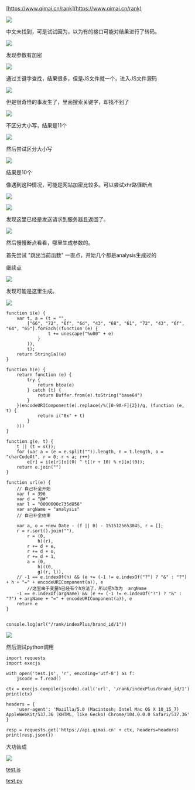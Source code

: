 [https://www.qimai.cn/rank](https://www.qimai.cn/rank)

![](D:/download/youdaonote-pull-master/data/Technology/Python/python逆向爬虫/images/WEBRESOURCEa5d76a3d51d5afcbd956ce9fa62dfff3截图.png)

中文未找到，可是试试因为，以为有的接口可能对结果进行了转码。

![](D:/download/youdaonote-pull-master/data/Technology/Python/python逆向爬虫/images/WEBRESOURCE39c37ad303c39ce001a1313634d75960截图.png)

发现参数有加密

![](D:/download/youdaonote-pull-master/data/Technology/Python/python逆向爬虫/images/WEBRESOURCE4ab9297474956ec3b7af611c5267cda7截图.png)

通过关键字查找，结果很多，但是JS文件就一个，进入JS文件源码

![](D:/download/youdaonote-pull-master/data/Technology/Python/python逆向爬虫/images/WEBRESOURCEa7fa1f294f96e1291e42189ff96511c2截图.png)

但是很奇怪的事发生了，里面搜索关键字，却找不到了

![](D:/download/youdaonote-pull-master/data/Technology/Python/python逆向爬虫/images/WEBRESOURCE32575ff03d697cae5ade35cf362d5970截图.png)

不区分大小写，结果是11个

![](D:/download/youdaonote-pull-master/data/Technology/Python/python逆向爬虫/images/WEBRESOURCE5b2debc18e4230c56d1a14632766ae35截图.png)

然后尝试区分大小写

![](D:/download/youdaonote-pull-master/data/Technology/Python/python逆向爬虫/images/WEBRESOURCEbb225bf09cd80272443126a993a94676截图.png)

结果是10个

像遇到这种情况，可能是网站加密比较多。可以尝试xhr路径断点

![](D:/download/youdaonote-pull-master/data/Technology/Python/python逆向爬虫/images/WEBRESOURCEb6367cc212293cc73e27ea0c34fa6b0e截图.png)

![](D:/download/youdaonote-pull-master/data/Technology/Python/python逆向爬虫/images/WEBRESOURCE736549600d599f0138023922f70f719d截图.png)

发现这里已经是发送请求到服务器且返回了。

![](D:/download/youdaonote-pull-master/data/Technology/Python/python逆向爬虫/images/WEBRESOURCE306d1a4dfc900a1c1a13173e3fc038cf截图.png)

然后慢慢断点看看，哪里生成参数的。

首先尝试 "跳出当前函数"  一直点，开始几个都是analysis生成过的

继续点

![](D:/download/youdaonote-pull-master/data/Technology/Python/python逆向爬虫/images/WEBRESOURCE2a1e6b52e22bcc574d3ac48d1f654837截图.png)

发现可能是这里生成。

![](D:/download/youdaonote-pull-master/data/Technology/Python/python逆向爬虫/images/WEBRESOURCEa44a4884a5550e56dd08fa11353344b4截图.png)

```
function i(e) {
    var t, a = (t = "",
        ["66", "72", "6f", "6d", "43", "68", "61", "72", "43", "6f", "64", "65"].forEach((function (e) {
                t += unescape("%u00" + e)
            }
        )),
        t);
    return String[a](e)
}

function h(e) {
    return function (e) {
        try {
            return btoa(e)
        } catch (t) {
            return Buffer.from(e).toString("base64")
        }
    }(encodeURIComponent(e).replace(/%([0-9A-F]{2})/g, (function (e, t) {
            return i("0x" + t)
        }
    )))
}

function g(e, t) {
    t || (t = s());
    for (var a = (e = e.split("")).length, n = t.length, o = "charCodeAt", r = 0; r < a; r++)
        e[r] = i(e[r][o](0) ^ t[(r + 10) % n][o](0));
    return e.join("")
}

function url(e) {
    // 自己补全开始
    var f = 396
    var d = "@#"
    var l = "0000000c735d856"
    var argName = "analysis"
    // 自己补全结束

    var a, o = +new Date - (f || 0) - 1515125653845, r = [];
    r = r.sort().join(""),
        r = (0,
            h)(r),
        r += d + e,
        r += d + o,
        r += d + 1,
        a = (0,
            h)((0,
            g)(r, l)),
    // -1 == e.indexOf(h) && (e += (-1 != e.indexOf("?") ? "&" : "?") + h + "=" + encodeURIComponent(a)), e
        //这里由于变量h已经有个h方法了，所以把h改为  argName
    -1 == e.indexOf(argName) && (e += (-1 != e.indexOf("?") ? "&" : "?") + argName + "=" + encodeURIComponent(a)), e
    return e
}


console.log(url("/rank/indexPlus/brand_id/1"))

```

![](D:/download/youdaonote-pull-master/data/Technology/Python/python逆向爬虫/images/WEBRESOURCE8d90258554564871e200fd6cf7c3558d截图.png)

然后测试python调用

```
import requests
import execjs

with open('test.js', 'r', encoding='utf-8') as f:
    jscode = f.read()

ctx = execjs.compile(jscode).call('url', '/rank/indexPlus/brand_id/1')
print(ctx)

headers = {
    'user-agent': 'Mozilla/5.0 (Macintosh; Intel Mac OS X 10_15_7) AppleWebKit/537.36 (KHTML, like Gecko) Chrome/104.0.0.0 Safari/537.36'
}

resp = requests.get('https://api.qimai.cn' + ctx, headers=headers)
print(resp.json())

```

大功告成

![](D:/download/youdaonote-pull-master/data/Technology/Python/python逆向爬虫/images/WEBRESOURCEd020aa0b5a271a878fb63ed4c16a3f7f截图.png)

[test.js](attachments/WEBRESOURCEcedf6b8a134fee3ab93514b79b183f4dtest.js)

[test.py](attachments/WEBRESOURCEfeb186705c7a7d70f693ed887a960a33test.py)